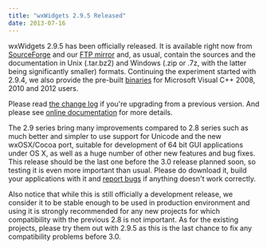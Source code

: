 ```yaml
---
title: "wxWidgets 2.9.5 Released"
date: 2013-07-16
---
```


wxWidgets 2.9.5 has been officially released. It is available right now from
[SourceForge][1] and our [FTP mirror][2] and, as usual, contain the sources and
the documentation in Unix (.tar.bz2) and Windows (.zip or .7z, with the latter
being significantly smaller) formats. Continuing the experiment started with
2.9.4, we also provide the pre-built [binaries][3] for Microsoft Visual C++
2008, 2010 and 2012 users.

<!--more-->

Please read [the change log][4] if you're upgrading from a previous version.
And please see [online documentation][5] for more details.

The 2.9 series bring many improvements compared to 2.8 series such as much
better and simpler to use support for Unicode and the new wxOSX/Cocoa port,
suitable for development of 64 bit GUI applications under OS X, as well as a
huge number of other new features and bug fixes. This release should be the
last one before the 3.0 release planned soon, so testing it is even more
important than usual. Please do download it, build your applications with it
and [report bugs][6] if anything doesn't work correctly.

Also notice that while this is still officially a development release, we
consider it to be stable enough to be used in production environment and using
it is strongly recommended for any new projects for which compatibility with
the previous 2.8 is not important. As for the existing projects, please try
them out with 2.9.5 as this is the last chance to fix any compatibility
problems before 3.0.

[1]: https://sourceforge.net/downloads/wxwindows/2.9.4/
[2]: ftp://ftp.wxwidgets.org/pub/2.9.5/
[3]: https://sourceforge.net/downloads/wxwindows/2.9.5/binaries/
[4]: https://sourceforge.net/projects/wxwindows/files/2.9.5/changes.txt
[5]: https://docs.wxwidgets.org/2.9.5/
[6]: https://trac.wxwidgets.org/newticket